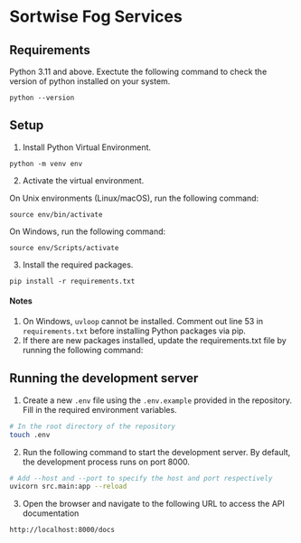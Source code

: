 # Sortwise Fog Services

## Requirements

Python 3.11 and above. Exectute the following command to check the version of python installed on your system.

```
python --version
```

## Setup

1. Install Python Virtual Environment.

```
python -m venv env
```

2. Activate the virtual environment.

On Unix environments (Linux/macOS), run the following command:

```
source env/bin/activate
```

On Windows, run the following command:

```
source env/Scripts/activate
```

3. Install the required packages.

```
pip install -r requirements.txt
```

#### Notes

1. On Windows, `uvloop` cannot be installed. Comment out line 53 in `requirements.txt` before installing Python packages via pip.
2. If there are new packages installed, update the requirements.txt file by running the following command:

## Running the development server

1. Create a new `.env` file using the `.env.example` provided in the repository. Fill in the required environment variables.

```bash
# In the root directory of the repository
touch .env
```

2. Run the following command to start the development server. By default, the development process runs on port 8000.

```bash
# Add --host and --port to specify the host and port respectively
uvicorn src.main:app --reload
```

3. Open the browser and navigate to the following URL to access the API documentation

```bash
http://localhost:8000/docs
```
